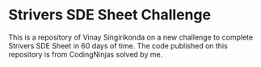 # Strivers SDE Sheet Challenge
This is a repository of Vinay Singirikonda on a new challenge to complete Strivers SDE Sheet in 60 days of time.
The code published on this repository is from CodingNinjas solved by me.
